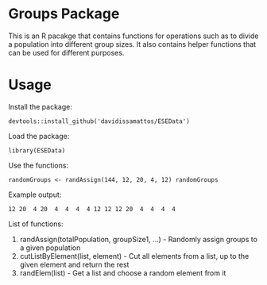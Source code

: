 # Groups Package

This is an R pacakge that contains functions for operations such as to divide a population into different group sizes. It also contains helper functions that can be used for different purposes.

# Usage
Install the package:

`devtools::install_github('davidissamattos/ESEData')`

Load the package:

`library(ESEData)`

Use the functions:

`randomGroups <- randAssign(144, 12, 20, 4, 12)
randomGroups`

Example output:

`12 20  4 20  4  4  4  4 12 12 12 20  4  4  4  4`

List of functions:
1. randAssign(totalPopulation, groupSize1, ...) - Randomly assign groups to a given population
2. cutListByElement(list, element) - Cut all elements from a list, up to the given element and return the rest
3. randElem(list) - Get a list and choose a random element from it